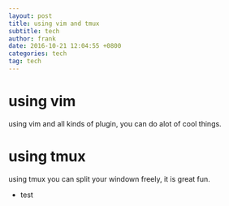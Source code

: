```yaml
---
layout: post
title: using vim and tmux
subtitle: tech
author: frank
date: 2016-10-21 12:04:55 +0800
categories: tech
tag: tech
---
```


# using vim
using vim and all kinds of plugin, you can do alot of cool things.
# using tmux
using tmux you can split your windown freely, it is great fun.

* test

